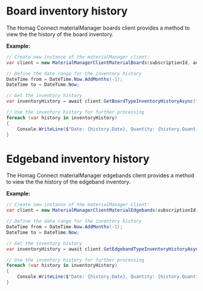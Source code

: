 <h1 id="BoardInventoryHistory"> Board inventory history</h1>

The Homag Connect materialManager boards client provides a method to view the the history of the board inventory. 

<strong>Example:</strong>

```csharp
// Create new instance of the materialManager client:
var client = new MaterialManagerClientMaterialBoards(subscriptionId, authorizationKey);

// Define the date range for the inventory history
DateTime from = DateTime.Now.AddMonths(-1);
DateTime to = DateTime.Now;

// Get the inventory history
var inventoryHistory = await client.GetBoardTypeInventoryHistoryAsync(from, to);

// Use the inventory history for further processing
foreach (var history in inventoryHistory)
{
    Console.WriteLine($"Date: {history.Date}, Quantity: {history.Quantity}");
}
```

<h1 id="edgebandInventoryHistory"> Edgeband inventory history</h1>

The Homag Connect materialManager edgebands client provides a method to view the the history of the edgeband inventory. 



<strong>Example:</strong>

```csharp
// Create new instance of the materialManager client:
var client = new MaterialManagerClientMaterialEdgebands(subscriptionId, authorizationKey);

// Define the date range for the inventory history
DateTime from = DateTime.Now.AddMonths(-1);
DateTime to = DateTime.Now;

// Get the inventory history
var inventoryHistory = await client.GetEdgebandTypeInventoryHistoryAsync(from, to);

// Use the inventory history for further processing
foreach (var history in inventoryHistory)
{
    Console.WriteLine($"Date: {history.Date}, Quantity: {history.Quantity}");
}
```